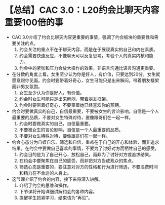 # 【总结】CAC 3.0：L20约会比聊天内容重要100倍的事

-   CAC 3.0介绍了约会比聊天内容更重要的事情，强调了约会板块的重要性和需要关注的点。
    1.  约会关注的重点不在于聊天内容，而是在于展现真实的自己和内在素质。
    2.  约会需要快速反应，不像聊天可以反复思考，考验个人的真实内核和能力。
    3.  约会中的紧张和压力会放大操作的效果，非语言沟通比语言沟通更重要。
-   在分数的角度上看，女生至少认为你是好人，有价值，只要达到20分，女生就愿意跟你见面。约会时要带着好奇心，女生可能只是出来解闷，带着朋友框架而非男女氛围。
    1.  女生至少认为你是好人，有价值。
    2.  约会时女生可能只是出来解闷，带着朋友框架。
    3.  约会时要带着好奇心，不要带着她已经喜欢你的预期。
-   约会时要做真实的自己，自信最重要，不要被女生的言论影响。自信是一个人最重要的品质，不要对女生特殊对待，要像跟哥们在一起一样。
    1.  约会时要做真实的自己，自信最重要。
    2.  不要被女生的言论影响，自信是一个人最重要的品质。
    3.  不要对女生特殊对待，要像跟哥们在一起一样。
-   约会心态分为自娱自乐、筛选和自信，重点在于自己的开心和体验，而非追求结果。在约会中要做自己喜欢的事情，不要为了讨好对方而牺牲自己的感受。
    1.  约会目的是为了自己开心，放松自己，而非为了讨好对方或追求结果。
    2.  在约会中要聚焦在自己的感受，而非把对方当成观众的焦点。
    3.  筛选心态是重要的，要注意对对方的性格和行为进行筛选，不要浪费时间和精力在不合适的人身上。
-   这节课介绍了约会的内容，接下来将深入讲解。
    1.  介绍了约会的思维和操作。
    2.  下节课将开始详细讲解约会的各种内容。
    3.  提醒学生抓紧学习，结束语为“再见”。